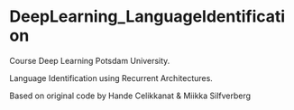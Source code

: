 # DeepLearning_LanguageIdentification

Course Deep Learning Potsdam University.

Language Identification using Recurrent Architectures. 

Based on original code by Hande Celikkanat &amp; Miikka Silfverberg
